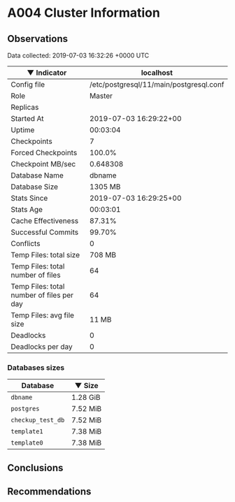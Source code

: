 # A004 Cluster Information #

## Observations ##
Data collected: 2019-07-03 16:32:26 +0000 UTC  

|&#9660;&nbsp;Indicator | localhost |
|--------|-------|
|Config file |/etc/postgresql/11/main/postgresql.conf|
|Role |Master|
|Replicas ||
|Started At |2019-07-03&nbsp;16:29:22+00|
|Uptime |00:03:04|
|Checkpoints |7|
|Forced Checkpoints |100.0%|
|Checkpoint MB/sec |0.648308|
|Database Name |dbname|
|Database Size |1305&nbsp;MB|
|Stats Since |2019-07-03&nbsp;16:29:25+00|
|Stats Age |00:03:01|
|Cache Effectiveness |87.31%|
|Successful Commits |99.70%|
|Conflicts |0|
|Temp Files: total size |708&nbsp;MB|
|Temp Files: total number of files |64|
|Temp Files: total number of files per day |64|
|Temp Files: avg file size |11&nbsp;MB|
|Deadlocks |0|
|Deadlocks per day |0|


### Databases sizes ###

| Database | &#9660;&nbsp;Size |
|----------|--------|
| `dbname` | 1.28&nbsp;GiB |
| `postgres` | 7.52&nbsp;MiB |
| `checkup_test_db` | 7.52&nbsp;MiB |
| `template1` | 7.38&nbsp;MiB |
| `template0` | 7.38&nbsp;MiB |


## Conclusions ##


## Recommendations ##

